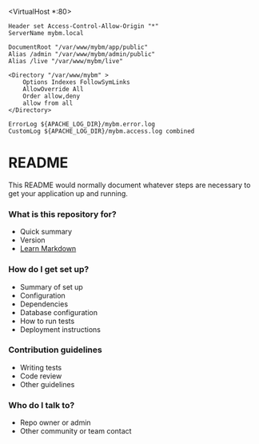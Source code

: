 <VirtualHost *:80>

	Header set Access-Control-Allow-Origin "*"
	ServerName mybm.local
	
	DocumentRoot "/var/www/mybm/app/public"
	Alias /admin "/var/www/mybm/admin/public"
	Alias /live "/var/www/mybm/live"
	
	<Directory "/var/www/mybm" >
		Options Indexes FollowSymLinks
		AllowOverride All
		Order allow,deny
		allow from all
	</Directory>
	
	ErrorLog ${APACHE_LOG_DIR}/mybm.error.log
	CustomLog ${APACHE_LOG_DIR}/mybm.access.log combined

</VirtualHost>
 



# README #

This README would normally document whatever steps are necessary to get your application up and running.

### What is this repository for? ###

* Quick summary
* Version
* [Learn Markdown](https://bitbucket.org/tutorials/markdowndemo)

### How do I get set up? ###

* Summary of set up
* Configuration
* Dependencies
* Database configuration
* How to run tests
* Deployment instructions

### Contribution guidelines ###

* Writing tests
* Code review
* Other guidelines

### Who do I talk to? ###

* Repo owner or admin
* Other community or team contact
